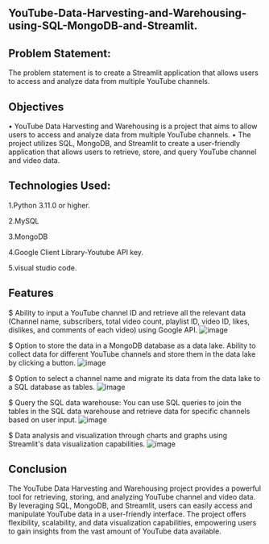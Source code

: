 ## YouTube-Data-Harvesting-and-Warehousing-using-SQL-MongoDB-and-Streamlit.

## Problem Statement: 

The problem statement is to create a Streamlit application that allows users to access and analyze data from multiple YouTube channels.

## Objectives

•	YouTube Data Harvesting and Warehousing is a project that aims to allow users to access and analyze data from multiple YouTube channels.
•	The project utilizes SQL, MongoDB, and Streamlit to create a user-friendly application that allows users to retrieve, store, and query YouTube channel and video data.


## Technologies Used:

1.Python 3.11.0 or higher.

2.MySQL

3.MongoDB

4.Google Client Library-Youtube API key.

5.visual studio  code.


## Features
$ Ability to input a YouTube channel ID and retrieve all the relevant data (Channel name, subscribers, total video count, playlist ID, video ID, likes, dislikes, and comments of each video) using Google API.
![image](https://github.com/Hariharan161297/Youtube/assets/146412784/e6be47fd-6669-46cd-8f0c-1588c2b088bb)

$ Option to store the data in a MongoDB database as a data lake. Ability to collect data for different YouTube channels and store them in the data lake by clicking a button.
![image](https://github.com/Hariharan161297/Youtube/assets/146412784/cb8cf356-636c-49ca-aafc-89f97b7be22c)


$ Option to select a channel name and migrate its data from the data lake to a SQL database as tables.
![image](https://github.com/Hariharan161297/Youtube/assets/146412784/2f45c6df-8c0f-416b-ba15-3812c0fa86a7)

$ Query the SQL data warehouse: You can use SQL queries to join the tables in the SQL data warehouse and retrieve data for specific channels based on user input.
![image](https://github.com/Hariharan161297/Youtube/assets/146412784/40091514-c87d-421b-bd9f-a568ed09eab9)

$ Data analysis and visualization through charts and graphs using Streamlit's data visualization capabilities.
![image](https://github.com/Hariharan161297/Youtube/assets/146412784/66c313c6-d0d5-4827-bcc2-d7b1fbe02cf4)


## Conclusion

The YouTube Data Harvesting and Warehousing project provides a powerful tool for retrieving, storing, and analyzing YouTube channel and video data. By leveraging SQL, MongoDB, and Streamlit, users can easily access and manipulate YouTube data in a user-friendly interface. The project offers flexibility, scalability, and data visualization capabilities, empowering users to gain insights from the vast amount of YouTube data available.
